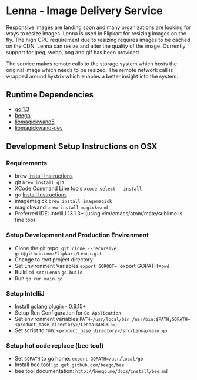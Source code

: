 # Lenna - Image Delivery Service

Responsive images are landing soon and many organizations are looking for ways to resize images.
Lenna is used in Flipkart for resizing images on the fly. The high CPU requirement due to resizing requires images to be cached on the CDN.
Lenna can resize and alter the quality of the image. Currently support for jpeg, webp, png and gif has been provided.

The service makes remote calls to the storage system which hosts the original image which needs to be resized. The remote network call is wrapped around hystrix which enables a better insight into the system.

## Runtime Dependencies
* [go 1.3](http://golang.org/)
* [beego](http://beego.me/)
* [libmagickwand5](https://packages.debian.org/wheezy/libmagickwand5)
* [libmagickwand-dev](https://packages.debian.org/wheezy/libmagickwand-dev)


## Development Setup Instructions on OSX
### Requirements
* brew [Install Instructions](http://brew.sh/)
* git `brew install git`
* XCode Command Line tools `xcode-select --install`
* go [Install Instructions](http://golang.org/doc/install)
* imagemagick `brew install imagemagick`
* magickwand `brew install magickwand`
* Preferred IDE: IntelliJ 13.1.3+ (using vim/emacs/atom/mate/sublime is fine too)

### Setup Development and Production Environment
* Clone the git repo: `git clone --recursive git@github.com:Flipkart/Lenna.git`
* Change to root project directory
* Set Environment Variables
  `export GOROOT=`
  `export GOPATH=``pwd``
* Build
  `cd src/Lenna`
  `go build`
* Run
  `go run main.go`

### Setup IntelliJ
* Install golang plugin - 0.9.15+
* Setup Run Configuration for `Go Application`
* Set environment variables `PATH=/usr/local/bin:/usr/bin:$PATH;GOPATH=<product_base_directory>/Lenna;GOROOT=;`
* Set script to run: `<product_base_directory>/src/Lenna/main.go`

### Setup hot code replace (bee tool)
* Set `GOPATH` to go home: `export GOPATH=/usr/local/go`
* Install bee tool: `go get github.com/beego/bee`
* bee tool documentation: `http://beego.me/docs/install/bee.md`